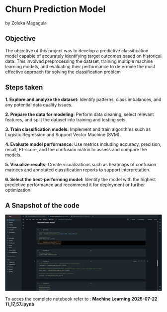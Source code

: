 # Churn Prediction Model 
by Zoleka Magagula

## Objective
The objective of this project was to develop a predictive classification model capable of accurately identifying target outcomes based on historical data. This involved preprocessing the dataset, training multiple machine learning models, and evaluating their performance to determine the most effective approach for solving the classification problem

## Steps taken
**1. Explore and analyze the dataset:**
Identify patterns, class imbalances, and any potential data quality issues.

**2. Prepare the data for modeling:**
Perform data cleaning, select relevant features, and split the dataset into training and testing sets.

**3. Train classification models:**
Implement and train algorithms such as Logistic Regression and Support Vector Machine (SVM).

**4. Evaluate model performance:**
Use metrics including accuracy, precision, recall, F1-score, and the confusion matrix to assess and compare the models.

**5. Visualize results:**
Create visualizations such as heatmaps of confusion matrices and annotated classification reports to support interpretation.

**6. Select the best-performing model:**
Identify the model with the highest predictive performance and recommend it for deployment or further optimization


## A Snapshot of the code
![Screenshot](screenshot.png)

To acces the complete notebook refer to : **Machine Learning 2025-07-22 11_17_57.ipynb**
